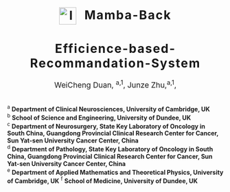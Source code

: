 <h1 align='center' style="text-align:center; font-weight:bold; font-size:2.0em;letter-spacing:2.0px;">
            <img src="docs/1748968628246.png" alt="Icon" style="width:40px; vertical-align:middle; margin-right:10px;">      Mamba-Back

<h1 align='center' style="text-align:center; font-weight:bold; font-size:2.0em;letter-spacing:2.0px;">
              Efficience-based-Recommandation-System</h1>   

<p align='center' style="text-align:center;font-size:1.25em;">
   <a href="https://github.com/RichardDuan-shandong" target="_blank" style="text-decoration: none;">WeiCheng Duan</a>, <sup>a,1</sup>, 
    <a href="https://github.com/tj-messi" target="_blank" style="text-decoration: none;">Junze Zhu</a>,<sup>a,1</sup>, 

&nbsp;<br/>
    <sup>a</sup> <strong>Department of Clinical Neurosciences, University of Cambridge, UK</strong><br/>
    <sup>b</sup> <strong>School of Science and Engineering, University of Dundee, UK</strong><br/>
    <sup>c</sup> <strong>Department of Neurosurgery, State Key Laboratory of Oncology in South China, Guangdong Provincial Clinical Research Center for Cancer, Sun Yat-sen
 University Cancer Center, China</strong><br/>
    <sup>d</sup> <strong>Department of Pathology, State Key Laboratory of Oncology in South China, Guangdong Provincial Clinical Research Center for Cancer, Sun Yat-sen University
 Cancer Center, China</strong><br/>
    <sup>e</sup> <strong>Department of Applied Mathematics and Theoretical Physics, University of Cambridge, UK</strong>
    <sup>f</sup> <strong>School of Medicine, University of Dundee, UK</strong>
     
</p>
